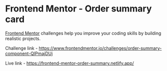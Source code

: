 # Frontend Mentor - Order summary card


[Frontend Mentor](https://www.frontendmentor.io) challenges help you improve your coding skills by building realistic projects.

Challenge link - https://www.frontendmentor.io/challenges/order-summary-component-QlPmajDUj


Live link - https://frontend-mentor-order-summary.netlify.app/
